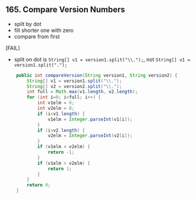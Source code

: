 ## 165. Compare Version Numbers

* split by dot
* fill shorter one with zero
* compare from first

[FAIL]

* split on dot is `String[] v1 = version1.split("\\.");`, not `String[] v1 = version1.split(".");`

```java
    public int compareVersion(String version1, String version2) {
        String[] v1 = version1.split("\\.");
        String[] v2 = version2.split("\\.");
        int full = Math.max(v1.length, v2.length);
        for (int i=0; i<full; i++) {
            int v1elm = 0;
            int v2elm = 0;
            if (i<v1.length) {
                v1elm = Integer.parseInt(v1[i]);
            }
            if (i<v2.length) {
                v2elm = Integer.parseInt(v2[i]);
            }
            if (v1elm < v2elm) {
                return -1;
            }
            if (v1elm > v2elm) {
                return 1;
            }
        }
        return 0;
    }
```


